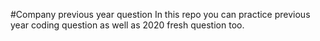 #Company previous year question
In this repo you can practice previous year coding question as well as 2020 fresh question too.
